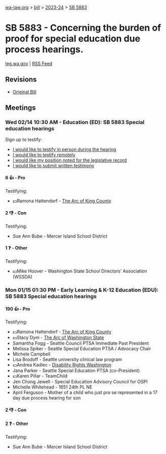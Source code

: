 [wa-law.org](/) > [bill](/bill/) > [2023-24](/bill/2023-24/) > [SB 5883](/bill/2023-24/sb/5883/)

# SB 5883 - Concerning the burden of proof for special education due process hearings.
[leg.wa.gov](https://app.leg.wa.gov/billsummary?BillNumber=5883&Year=2023&Initiative=false) | [RSS Feed](./rss.xml)

## Revisions
* [Original Bill](1/)

## Meetings
### Wed 02/14 10:30 AM - Education (ED): SB 5883 Special education hearings
Sign up to testify:
* [I would like to testify in person during the hearing](https://app.leg.wa.gov/csi/Testifier/Add?chamber=House&mId=31900&aId=158891&caId=23948&tId=1)
* [I would like to testify remotely](https://app.leg.wa.gov/csi/Testifier/Add?chamber=House&mId=31900&aId=158891&caId=23948&tId=2)
* [I would like my position noted for the legislative record](https://app.leg.wa.gov/csi/Testifier/Add?chamber=House&mId=31900&aId=158891&caId=23948&tId=3)
* [I would like to submit written testimony](https://app.leg.wa.gov/csi/Testifier/Add?chamber=House&mId=31900&aId=158891&caId=23948&tId=4)

#### 6 👍 - Pro
Testifying:
* 💵Ramona Hattendorf - [The Arc of King County](/org/the_arc_of_king_county/)

#### 2 👎 - Con
Testifying:
* Sue Ann Bube - Mercer Island School District

#### 1 ❓ - Other
Testifying:
* 💵Mike Hoover - Washington State School Directors’ Association (WSSDA)

### Mon 01/15 01:30 PM - Early Learning & K-12 Education (EDU): SB 5883 Special education hearings
#### 190 👍 - Pro
Testifying:
* 💵Ramona Hattendorf - [The Arc of King County](/org/the_arc_of_king_county/)
* 💵Stacy Dym - [The Arc of Washington State](/org/the_arc_of_washington_state/)
* Samantha Fogg - Seattle Council PTSA Immediate Past President
* Melissa Spiker - Seattle Special Education PTSA / Advocacy Chair
* Michele Campbell
* Lisa Brodoff - Seattle university clinical law program
* 💵Andrea Kadlec - [Disability Rights Washington](/org/disability_rights_washington/)
* Jana Parker - Seattle Special Education PTSA (co-President)
* 💵Karen Pillar - TeamChild
* Jen Chong Jewell - Special Education Advisory Council for OSPI
* Michelle Whitehead - 1651 24th PL NE
* April Ferguson - Mother of a child who just pro se represented in a 17 day due process hearing for son

#### 2 👎 - Con

#### 2 ❓ - Other
Testifying:
* Sue Ann Bube - Mercer Island School District
